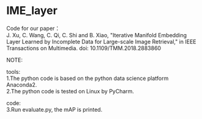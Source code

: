 # IME_layer
Code for our paper：
</br>J. Xu, C. Wang, C. Qi, C. Shi and B. Xiao, "Iterative Manifold Embedding Layer Learned by Incomplete Data for Large-scale Image Retrieval," in IEEE Transactions on Multimedia.
doi: 10.1109/TMM.2018.2883860

NOTE:

tools:
</br>1.The python code is based on the python data science platform Anaconda2.
</br>2.The python code is tested on Linux by PyCharm.

code:
</br>3.Run evaluate.py, the mAP is printed.
